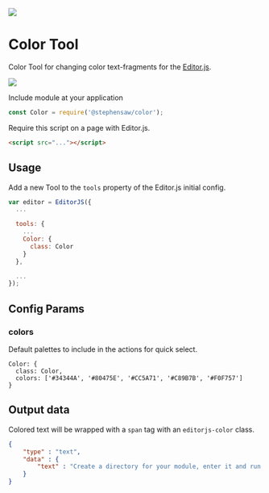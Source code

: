 ![](https://badgen.net/badge/Editor.js/v2.0/blue)

# Color Tool

Color Tool for changing color text-fragments for the [Editor.js](https://editorjs.io).

![](assets/example.gif)

Include module at your application

```javascript
const Color = require('@stephensaw/color');
```

Require this script on a page with Editor.js.

```html
<script src="..."></script>
```

## Usage

Add a new Tool to the `tools` property of the Editor.js initial config.

```javascript
var editor = EditorJS({
  ...

  tools: {
    ...
    Color: {
      class: Color
    }
  },

  ...
});
```

## Config Params

### colors

Default palettes to include in the actions for quick select.

```
Color: {
  class: Color,
  colors: ['#34344A', '#80475E', '#CC5A71', '#C89B7B', '#F0F757']
}
```

## Output data

Colored text will be wrapped with a `span` tag with an `editorjs-color` class.

```json
{
    "type" : "text",
    "data" : {
        "text" : "Create a directory for your module, enter it and run <span class=\"editorjs-color\" style=\"color: rgb(255, 255, 255)\">npm init</span> command."
    }
}
```

